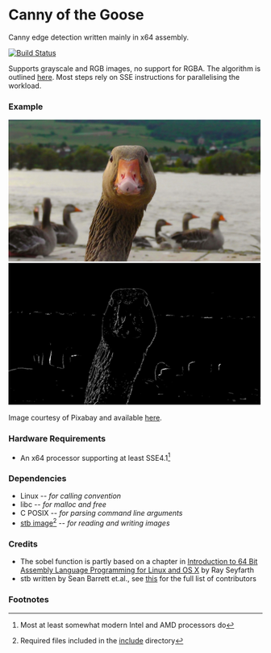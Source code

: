 # Canny of the Goose

Canny edge detection written mainly in x64 assembly.

[![Build Status](https://gitlab.com/vilhelmengstrom/cotg/badges/master/pipeline.svg)](https://gitlab.com/vilhelmengstrom/cotg/commits/master)

Supports grayscale and RGB images, no support for RGBA. The algorithm is outlined [here](https://en.wikipedia.org/wiki/Canny_edge_detector). Most steps rely on SSE instructions for parallelising the workload.

### Example

<p float="left">
    <img src="data/goose.jpg" width="500" />
    <img src="data/goose_edge.png" width="500" />
</p>

Image courtesy of Pixabay and available [here](https://www.pexels.com/photo/nature-bird-river-head-66863/).

### Hardware Requirements

- An x64 processor supporting at least SSE4.1[^1]

### Dependencies

- Linux -- *for calling convention*
- libc -- *for malloc and free*
- C POSIX -- *for parsing command line arguments*
- [stb image](https://github.com/nothings/stb)[^2] -- *for reading and writing images*

### Credits
- The sobel function is partly based on a chapter in [Introduction to 64 Bit Assembly Language Programming for Linux and OS X](https://www.rayseyfarth.com/asm/index.html) by Ray Seyfarth
- stb written by Sean Barrett et.<span></span>al., see [this](https://github.com/nothings/stb/graphs/contributors) for the full list of contributors

### Footnotes
[^1]: Most at least somewhat modern Intel and AMD processors do  
[^2]: Required files included in the [include](include) directory
